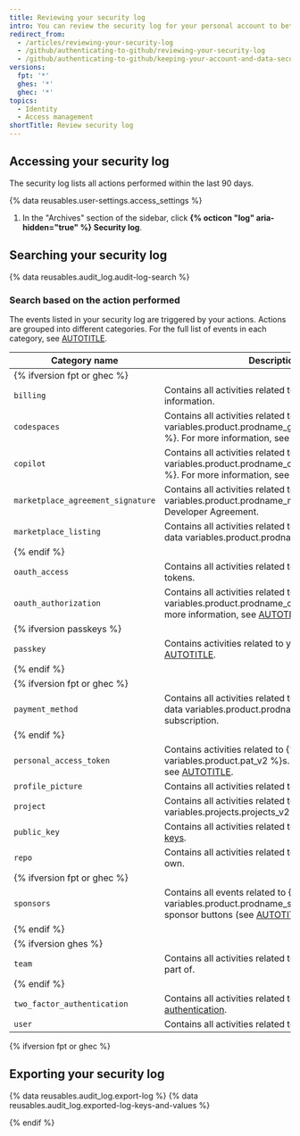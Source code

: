 ```yaml
---
title: Reviewing your security log
intro: You can review the security log for your personal account to better understand actions you've performed and actions others have performed that involve you.
redirect_from:
  - /articles/reviewing-your-security-log
  - /github/authenticating-to-github/reviewing-your-security-log
  - /github/authenticating-to-github/keeping-your-account-and-data-secure/reviewing-your-security-log
versions:
  fpt: '*'
  ghes: '*'
  ghec: '*'
topics:
  - Identity
  - Access management
shortTitle: Review security log
---
```


## Accessing your security log

The security log lists all actions performed within the last 90 days.

{% data reusables.user-settings.access_settings %}
1. In the "Archives" section of the sidebar, click **{% octicon "log" aria-hidden="true" %} Security log**.

## Searching your security log

{% data reusables.audit_log.audit-log-search %}

### Search based on the action performed

The events listed in your security log are triggered by your actions. Actions are grouped into different categories. For the full list of events in each category, see [AUTOTITLE](/authentication/keeping-your-account-and-data-secure/security-log-events).

| Category name | Description |
| ------------- | ----------- |
|  {% ifversion fpt or ghec %} |
| `billing` | Contains all activities related to your billing information. |
| `codespaces` | Contains all activities related to {% data variables.product.prodname_github_codespaces %}. For more information, see [AUTOTITLE](/codespaces/quickstart). |
| `copilot` | Contains all activities related to {% data variables.product.prodname_copilot_business_short %}. For more information, see [AUTOTITLE](/copilot/about-github-copilot/what-is-github-copilot). |
| `marketplace_agreement_signature` | Contains all activities related to signing the {% data variables.product.prodname_marketplace %} Developer Agreement. |
| `marketplace_listing`| Contains all activities related to listing apps in {% data variables.product.prodname_marketplace %}. |
|  {% endif %} |
| `oauth_access` | Contains all activities related to OAuth access tokens. |
| `oauth_authorization` | Contains all activities related to authorizing {% data variables.product.prodname_oauth_apps %}. For more information, see [AUTOTITLE](/apps/oauth-apps/using-oauth-apps/authorizing-oauth-apps). |
|  {% ifversion passkeys %} |
| `passkey` | Contains activities related to your passkeys. See [AUTOTITLE](/authentication/authenticating-with-a-passkey/about-passkeys). |
|  {% endif %} |
|  {% ifversion fpt or ghec %} |
| `payment_method` | Contains all activities related to paying for your {% data variables.product.prodname_dotcom %} subscription.
|  {% endif %} |
| `personal_access_token` | Contains activities related to {% data variables.product.pat_v2 %}s. For more information, see [AUTOTITLE](/authentication/keeping-your-account-and-data-secure/creating-a-personal-access-token). |
| `profile_picture`| Contains all activities related to your profile picture. |
| `project` | Contains all activities related to {% data variables.projects.projects_v2 %}. |
| `public_key` | Contains all activities related to [your public SSH keys](/authentication/connecting-to-github-with-ssh/adding-a-new-ssh-key-to-your-github-account). |
| `repo`| Contains all activities related to the repositories you own. |
|  {% ifversion fpt or ghec %} |
| `sponsors` | Contains all events related to {% data variables.product.prodname_sponsors %} and sponsor buttons (see [AUTOTITLE](/sponsors/getting-started-with-github-sponsors/about-github-sponsors) and [AUTOTITLE](/repositories/managing-your-repositorys-settings-and-features/customizing-your-repository/displaying-a-sponsor-button-in-your-repository)) |
|  {% endif %} |
|  {% ifversion ghes %} |
| `team` | Contains all activities related to teams you are a part of. |
|  {% endif %} |
| `two_factor_authentication` | Contains all activities related to [two-factor authentication](/authentication/securing-your-account-with-two-factor-authentication-2fa). |
| `user` | Contains all activities related to your account. |

{% ifversion fpt or ghec %}

## Exporting your security log

{% data reusables.audit_log.export-log %}
{% data reusables.audit_log.exported-log-keys-and-values %}

{% endif %}

